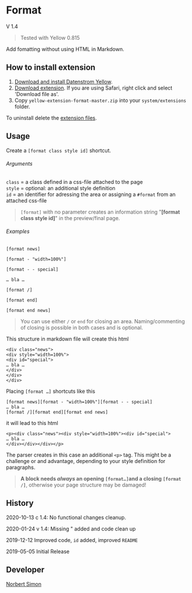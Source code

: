 # Format

V 1.4

> Tested with Yellow 0.815

Add fomatting without using HTML in Markdown.


## How to install extension

1. [Download and install Datenstrom Yellow](https://github.com/datenstrom/yellow/).
2. [Download extension](https://github.com/bsnosi/yellow-extension-format/archive/master.zip). If you are using Safari, right click and select 'Download file as'.
3. Copy `yellow-extension-format-master.zip` into your `system/extensions` folder.

To uninstall delete the [extension files](extension.ini).

## Usage

Create a `[format class style id]` shortcut.  

###### Arguments

`class` = a class defined in a css-file attached to the page     
`style` = optional: an additional style definition     
`id` = an identifier for adressing the area or assigning a `#format` from an attached css-file

> `[format]`  with no parameter creates an information string "**[format class style id]**" in the preview/final page.

###### Examples

~~~
[format news]

[format - "width=100%"]

[format - - special]

… bla …

[format /]

[format end]

[format end news]
~~~

> You can use either `/` or `end` for closing an area. Naming/commenting of closing is possible in both cases and is optional.

This structure in markdown file will create this html

~~~
<div class="news">
<div style="width=100%">
<div id="special">
… bla …
</div>
</div>
</div>
~~~

Placing `[format …]` shortcuts like this

~~~
[format news][format - "width=100%"][format - - special]
… bla …
[format /][format end][format end news]
~~~

it will lead to this html

~~~php+HTML
<p><div class="news"><div style="width=100%"><div id="special">
… bla …
</div></div></div></p>
~~~

The parser creates in this case  an additional `<p>` tag. This might be a challenge or and advantage, depending to your style definition for paragraphs.

> **A block needs *always* an opening `[format…]`and a closing `[format /]`**, otherwise your page structure may be damaged!

## History

2020-10-13 c 1.4: No functional changes cleanup.

2020-01-24 v 1.4: Missing " added and code clean up

2019-12-12 Improved code, `id` added, improved `README`

2019-05-05 Initial Release

## Developer

[Norbert Simon](https://nosi.de) 
